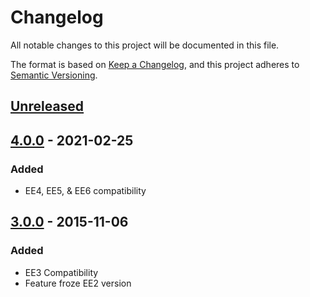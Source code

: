 # Changelog
All notable changes to this project will be documented in this file.

The format is based on [Keep a Changelog](https://keepachangelog.com/),
and this project adheres to [Semantic Versioning](https://semver.org/spec/v2.0.0.html).

## [Unreleased]


## [4.0.0] - 2021-02-25
### Added
- EE4, EE5, & EE6 compatibility

## [3.0.0] - 2015-11-06
### Added
- EE3 Compatibility
- Feature froze EE2 version

[Unreleased]: https://github.com/packettide/wygwam/compare/v4.0.0...HEAD
[4.0.0]: https://github.com/packettide/wygwam/compare/v3.0.0...v4.0.0
[3.0.0]: https://github.com/packettide/wygwam/compare/v2.1.2...v3.0.0
